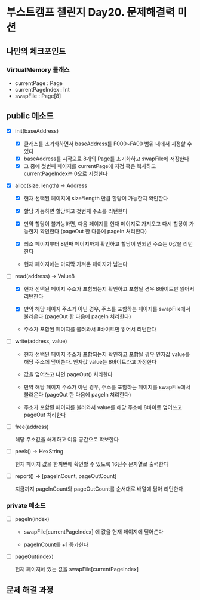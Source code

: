 # 부스트캠프 챌린지 Day20. 문제해결력 미션

## 나만의 체크포인트

### VirtualMemory 클래스

-   currentPage : Page
-   currentPageIndex : Int
-   swapFile : Page[8]

## public 메소드

-   [x] init(baseAddress)

    -   [x] 클래스를 초기화하면서 baseAddress를 F000~FA00 범위 내에서 지정할 수 있다
    -   [x] baseAddress를 시작으로 8개의 Page를 초기화하고 swapFile에 저장한다
    -   [x] 그 중에 첫번째 페이지를 currentPage에 지정 혹은 복사하고 currentPageIndex는 0으로 지정한다

-   [x] alloc(size, length) -> Address

    -   [x] 현재 선택된 페이지에 size\*length 만큼 할당이 가능한지 확인한다

    -   [x] 할당 가능하면 할당하고 첫번째 주소를 리턴한다

    -   [x] 만약 할당이 불가능하면, 다음 페이지를 현재 페이지로 가져오고 다시 할당이 가능한지 확인한다 (pageOut 한 다음에 pageIn 처리한다)

    -   [x] 최소 페이지부터 8번째 페이지까지 확인하고 할당이 안되면 주소는 0값을 리턴한다

    -   현재 페이지에는 마지막 가져온 페이지가 남는다

-   [ ] read(address) -> Value8

    -   [x] 현재 선택된 페이지 주소가 포함되는지 확인하고 포함될 경우 8바이트만 읽어서 리턴한다

    -   [x] 만약 해당 페이지 주소가 아닌 경우, 주소를 포함하는 페이지를 swapFile에서 불러온다 (pageOut 한 다음에 pageIn 처리한다)

    -   주소가 포함된 페이지를 불러와서 8바이트만 읽어서 리턴한다

-   [ ] write(address, value)

    -   현재 선택된 페이지 주소가 포함되는지 확인하고 포함될 경우 인자값 value를 해당 주소에 덮어쓴다. 인자값 value는 8바이트라고 가정한다

    -   값을 덮어쓰고 나면 pageOut() 처리한다

    -   만약 해당 페이지 주소가 아닌 경우, 주소를 포함하는 페이지를 swapFile에서 불러온다 (pageOut 한 다음에 pageIn 처리한다)

    -   주소가 포함된 페이지를 불러와서 value를 해당 주소에 8바이트 덮어쓰고 pageOut 처리한다

-   [ ] free(address)

    해당 주소값을 해제하고 여유 공간으로 확보한다

-   [ ] peek() -> HexString

    현재 페이지 값을 한꺼번에 확인할 수 있도록 16진수 문자열로 출력한다

-   [ ] report() -> [pageInCount, pageOutCount]

    지금까지 pageInCount와 pageOutCount를 순서대로 배열에 담아 리턴한다

### private 메소드

-   [ ] pageIn(index)

    -   swapFile[currentPageIndex] 에 값을 현재 페이지에 덮어쓴다

    -   pageInCount를 +1 증가한다

-   [ ] pageOut(index)

    현재 페이지에 있는 값을 swapFile[currentPageIndex]

## 문제 해결 과정
